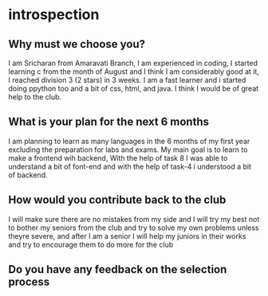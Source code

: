 # introspection  
## Why must we choose you?  
I am Sricharan from Amaravati Branch, I am experienced in coding, I started learning c from the month of August and I think I am considerably good at it, I reached division 3 (2 stars) in 3 weeks. I am a fast learner and i started doing ppython too and a bit of css, html, and java. I think I would be of great help to the club.  
## What is your plan for the next 6 months  
I am planning to learn as many languages in the 6 months of my first year excluding the preparation for labs and exams. My main goal is to learn to make a frontend wih backend, With the help of task 8 I was able to understand a bit of font-end and with the help of task-4 i understood a bit of backend.  
## How would you contribute back to the club  
I will make sure there are no mistakes from my side and I will try my best not to bother my seniors from the club and try to solve my own problems unless theyre severe, and after I am a senior I will help my juniors in their works and try to encourage them to do more for the club  
## Do you have any feedback  on the selection process  
